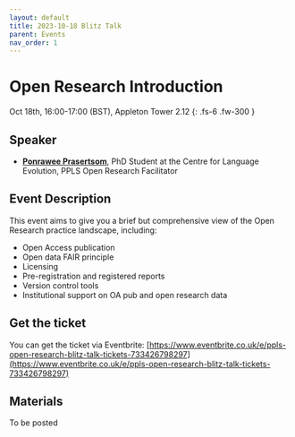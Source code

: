 ```yaml
---
layout: default
title: 2023-10-18 Blitz Talk
parent: Events
nav_order: 1
---
```


# Open Research Introduction

Oct 18th, 16:00-17:00 (BST), Appleton Tower 2.12 
{: .fs-6 .fw-300 }

## Speaker

* [**Ponrawee Prasertsom**](https://ponraw.ee/), PhD Student at the Centre for Language Evolution, PPLS Open Research Facilitator

## Event Description

This event aims to give you a brief but comprehensive view of the Open Research practice landscape, including:

* Open Access publication
* Open data FAIR principle
* Licensing
* Pre-registration and registered reports
* Version control tools
* Institutional support on OA pub and open research data

## Get the ticket
You can get the ticket via Eventbrite: [https://www.eventbrite.co.uk/e/ppls-open-research-blitz-talk-tickets-733426798297](https://www.eventbrite.co.uk/e/ppls-open-research-blitz-talk-tickets-733426798297)

## Materials

To be posted
